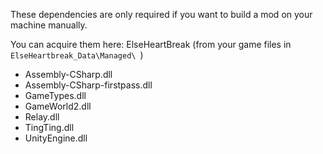 These dependencies are only required if you want to build a mod on your machine manually.

You can acquire them here:
ElseHeartBreak (from your game files in `ElseHeartbreak_Data\Managed\ `)
* Assembly-CSharp.dll
* Assembly-CSharp-firstpass.dll
* GameTypes.dll
* GameWorld2.dll
* Relay.dll
* TingTing.dll
* UnityEngine.dll